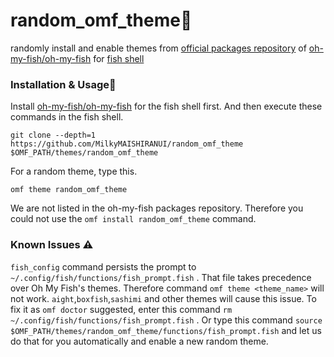 # random_omf_theme🐠
randomly install and enable themes from [official packages repository](https://github.com/oh-my-fish/packages-main) of [oh-my-fish/oh-my-fish](https://github.com/oh-my-fish/oh-my-fish)  for [fish shell](https://fishshell.com/)
### Installation & Usage🛫 
Install [oh-my-fish/oh-my-fish](https://github.com/oh-my-fish/oh-my-fish#installation) for the fish shell first. And then execute these commands in the fish shell. 
```
git clone --depth=1 https://github.com/MilkyMAISHIRANUI/random_omf_theme $OMF_PATH/themes/random_omf_theme
```
For a random theme, type this. 
```
omf theme random_omf_theme
```
We are not listed in the oh-my-fish packages repository. Therefore you could not use the `omf install random_omf_theme` command.
### Known Issues ⚠️ 
 `fish_config` command persists the prompt to `~/.config/fish/functions/fish_prompt.fish` . That file takes precedence over Oh My Fish's themes. Therefore command `omf theme <theme_name>` will not work.  `aight`,`boxfish`,`sashimi` and other themes will cause this issue.
To fix it as `omf doctor` suggested, enter this command `rm ~/.config/fish/functions/fish_prompt.fish` .
Or type this command `source $OMF_PATH/themes/random_omf_theme/functions/fish_prompt.fish` and let us do that for you automatically and enable a new random theme.
